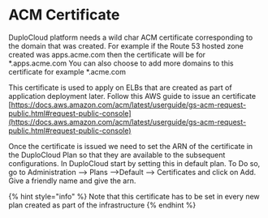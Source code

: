 # ACM Certificate

DuploCloud platform needs a wild char ACM certificate corresponding to the domain that was created. For example if the Route 53 hosted zone created was apps.acme.com then the certificate will be for \*.apps.acme.com You can also choose to add more domains to this certificate for example \*.acme.com

This certificate is used to apply on ELBs that are created as part of application deployment later. Follow this AWS guide to issue an certificate [https://docs.aws.amazon.com/acm/latest/userguide/gs-acm-request-public.html#request-public-console](https://docs.aws.amazon.com/acm/latest/userguide/gs-acm-request-public.html#request-public-console)

Once the certificate is issued we need to set the ARN of the certificate in the DuploCloud Plan so that they are available to the subsequent configurations. In DuploCloud start by setting this in default plan. To Do so, go to Administration --> Plans -->Default --> Certificates and click on Add. Give a friendly name and give the arn.

{% hint style="info" %}
Note that this certificate has to be set in every new plan created as part of the infrastructure
{% endhint %}
